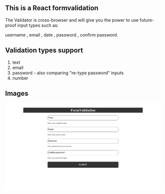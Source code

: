 ## This is a React formvalidation

<p>The Validator is cross-browser and will give you the power to use future-proof input types such as:
</p>
username , email , date , password , confirm password.

## Validation types support
<ol>
<li> text</li>
<li> email</li>
<li> password - also comparing "re-type password" inputs</li>
<li> number</li>
 <!-- number
 date
 time
 uRL
 search
 file
 tel
 checkbox
 select
 textarea
 hidden – can also have the ‘required’ attribute -->
</li>
</ol>

## Images
<img src="public/Screenshot from 2020-11-15 20-10-00.png" width="700" />

